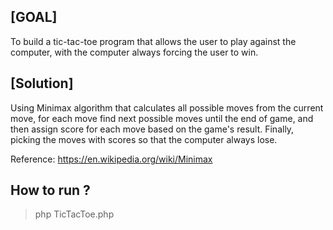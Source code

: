 ## [GOAL] 
To build a tic-tac-toe program that allows the user to play against the computer, with the computer always forcing the user to win.

## [Solution] 
Using Minimax algorithm that calculates all possible moves from the current move, 
for each move find next possible moves until the end of game, and then assign score for each move based on the game's result. 
Finally, picking the moves with scores so that the computer always lose.

Reference: https://en.wikipedia.org/wiki/Minimax

## How to run ?
> php TicTacToe.php
